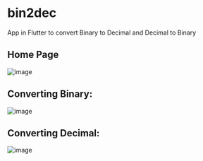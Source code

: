 # bin2dec

App in Flutter to convert Binary to Decimal and Decimal to Binary

## Home Page

![image](https://user-images.githubusercontent.com/17336136/110726947-1be89800-81f9-11eb-929f-0c0788115c5b.png)

## Converting Binary:
![image](https://user-images.githubusercontent.com/17336136/110727016-3de21a80-81f9-11eb-885a-478d8adf95f8.png)

## Converting Decimal:
![image](https://user-images.githubusercontent.com/17336136/110727107-610cca00-81f9-11eb-9f49-773dc1b5145a.png)
